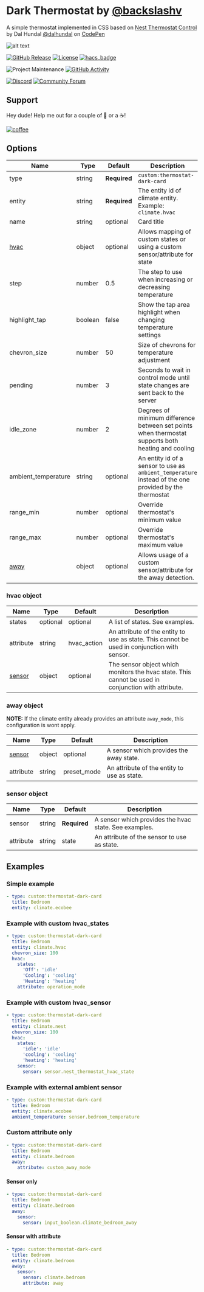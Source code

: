 # Dark Thermostat by [@backslashv](https://www.github.com/backslashv)

A simple thermostat implemented in CSS based on [Nest Thermostat Control](https://codepen.io/dalhundal/pen/KpabZB/) by Dal Hundal
[@dalhundal](https://codepen.io/dalhundal) on [CodePen](https://codepen.io)

![alt text](https://github.com/backslashv/lovelace-thermostat-dark-card/blob/master/sample.png)

[![GitHub Release][releases-shield]][releases]
[![License][license-shield]](LICENSE.md)
[![hacs_badge](https://img.shields.io/badge/HACS-Custom-orange.svg?style=for-the-badge)](https://github.com/custom-components/hacs)

![Project Maintenance][maintenance-shield]
[![GitHub Activity][commits-shield]][commits]

[![Discord][discord-shield]][discord]
[![Community Forum][forum-shield]][forum]

## Support

Hey dude! Help me out for a couple of :beers: or a :coffee:!

[![coffee](https://www.buymeacoffee.com/assets/img/custom_images/black_img.png)](https://www.buymeacoffee.com/gUEVWJc)

## Options

| Name                 | Type    | Default      | Description                                                                                            |
| -------------------- | ------- | ------------ | ------------------------------------------------------------------------------------------------------ |
| type                 | string  | **Required** | `custom:thermostat-dark-card`                                                                          |
| entity               | string  | **Required** | The entity id of climate entity. Example: `climate.hvac`                                               |
| name                 | string  | optional     | Card title                                                                                             |
| [hvac](#hvac-object) | object  | optional     | Allows mapping of custom states or using a custom sensor/attribute for state                           |
| step                 | number  | 0.5          | The step to use when increasing or decreasing temperature                                              |
| highlight_tap        | boolean | false        | Show the tap area highlight when changing temperature settings                                         |
| chevron_size         | number  | 50           | Size of chevrons for temperature adjustment                                                            |
| pending              | number  | 3            | Seconds to wait in control mode until state changes are sent back to the server                        |
| idle_zone            | number  | 2            | Degrees of minimum difference between set points when thermostat supports both heating and cooling     |
| ambient_temperature  | string  | optional     | An entity id of a sensor to use as `ambient_temperature` instead of the one provided by the thermostat |
| range_min            | number  | optional     | Override thermostat's minimum value                                                                    |
| range_max            | number  | optional     | Override thermostat's maximum value                                                                    |
| [away](#away-object) | object  | optional     | Allows usage of a custom sensor/attribute for the away detection.                                      |

### hvac object

| Name                     | Type     | Default     | Description                                                                                         |
| ------------------------ | -------- | ----------- | --------------------------------------------------------------------------------------------------- |
| states                   | optional | optional    | A list of states. See examples.                                                                     |
| attribute                | string   | hvac_action | An attribute of the entity to use as state. This cannot be used in conjunction with sensor.         |
| [sensor](#sensor-object) | object   | optional    | The sensor object which monitors the hvac state. This cannot be used in conjunction with attribute. |

### away object

**NOTE:** If the climate entity already provides an attribute `away_mode`, this configuration is wont apply.

| Name                     | Type   | Default     | Description                                 |
| ------------------------ | ------ | ----------- | ------------------------------------------- |
| [sensor](#sensor-object) | object | optional    | A sensor which provides the away state.     |
| attribute                | string | preset_mode | An attribute of the entity to use as state. |

### sensor object

| Name      | Type   | Default      | Description                                           |
| --------- | ------ | ------------ | ----------------------------------------------------- |
| sensor    | string | **Required** | A sensor which provides the hvac state. See examples. |
| attribute | string | state        | An attribute of the sensor to use as state.           |

## Examples

### Simple example

```yaml
- type: custom:thermostat-dark-card
  title: Bedroom
  entity: climate.ecobee
```

### Example with custom hvac_states

```yaml
- type: custom:thermostat-dark-card
  title: Bedroom
  entity: climate.hvac
  chevron_size: 100
  hvac:
    states:
      'Off': 'idle'
      'Cooling': 'cooling'
      'Heating': 'heating'
    attribute: operation_mode
```

### Example with custom hvac_sensor

```yaml
- type: custom:thermostat-dark-card
  title: Bedroom
  entity: climate.nest
  chevron_size: 100
  hvac:
    states:
      'idle': 'idle'
      'cooling': 'cooling'
      'heating': 'heating'
    sensor:
      sensor: sensor.nest_thermostat_hvac_state
```

### Example with external ambient sensor

```yaml
- type: custom:thermostat-dark-card
  title: Bedroom
  entity: climate.ecobee
  ambient_temperature: sensor.bedroom_temperature
```

### Custom attribute only

```yaml
- type: custom:thermostat-dark-card
  title: Bedroom
  entity: climate.bedroom
  away:
    attribute: custom_away_mode
```

#### Sensor only

```yaml
- type: custom:thermostat-dark-card
  title: Bedroom
  entity: climate.bedroom
  away:
    sensor:
      sensor: input_boolean.climate_bedroom_away
```

#### Sensor with attribute

```yaml
- type: custom:thermostat-dark-card
  title: Bedroom
  entity: climate.bedroom
  away:
    sensor:
      sensor: climate.bedroom
      attribute: away
```

[commits-shield]: https://img.shields.io/github/commit-activity/y/backslashv/lovelace-thermostat-dark-card.svg?style=for-the-badge
[commits]: https://github.com/backslashv/lovelace-thermostat-dark-card/commits/master
[devcontainer]: https://code.visualstudio.com/docs/remote/containers
[discord]: https://discord.gg/5e9yvq
[discord-shield]: https://img.shields.io/discord/330944238910963714.svg?style=for-the-badge
[forum-shield]: https://img.shields.io/badge/community-forum-brightgreen.svg?style=for-the-badge
[forum]: https://community.home-assistant.io/c/projects/frontend
[license-shield]: https://img.shields.io/github/license/backslashv/lovelace-thermostat-dark-card.svg?style=for-the-badge
[maintenance-shield]: https://img.shields.io/maintenance/yes/2020.svg?style=for-the-badge
[releases-shield]: https://img.shields.io/github/release/backslashv/lovelace-thermostat-dark-card.svg?style=for-the-badge
[releases]: https://github.com/backslashv/lovelace-thermostat-dark-card/releases

